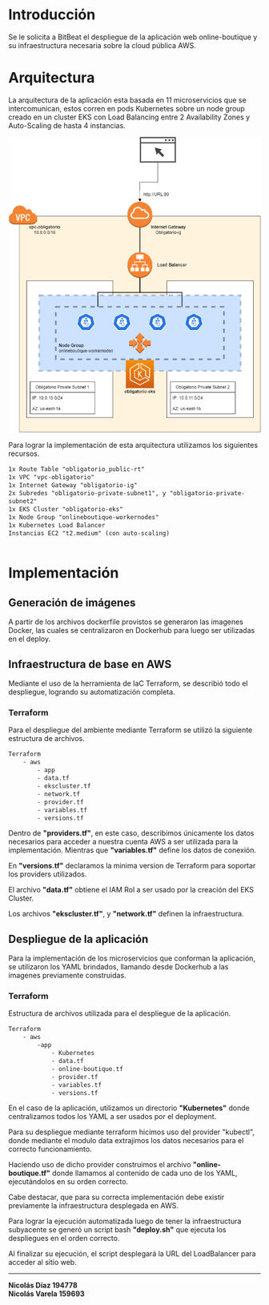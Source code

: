 # Introducción
Se le solicita a BitBeat el despliegue de la aplicación web online-boutique y su infraestructura necesaria sobre la cloud pública AWS.

# Arquitectura
La arquitectura de la aplicación esta basada en 11 microservicios que se intercomunican, estos corren en pods Kubernetes sobre un node group creado en un cluster EKS con Load Balancing entre 2 Availability Zones y Auto-Scaling de hasta 4 instancias.

![Diagrama](images/diagrama_arquitectura.png)

Para lograr la implementación de esta arquitectura utilizamos los siguientes recursos.
```
1x Route Table "obligatorio_public-rt"
1x VPC "vpc-obligatorio"
1x Internet Gateway "obligatorio-ig"
2x Subredes "obligatorio-private-subnet1", y "obligatorio-private-subnet2"
1x EKS Cluster "obligatorio-eks"
1x Node Group "onlineboutique-workernodes"
1x Kubernetes Load Balancer
Instancias EC2 "t2.medium" (con auto-scaling)
 
```

# Implementación
## Generación de imágenes
A partir de los archivos dockerfile provistos se generaron las imagenes Docker, las cuales se centralizaron en Dockerhub para luego ser utilizadas en el deploy.

## Infraestructura de base en AWS

Mediante el uso de la herramienta de IaC Terraform, se describió todo el despliegue, logrando su automatización completa.

### Terraform
Para el despliegue del ambiente mediante Terraform se utilizó la siguiente estructura de archivos.
```
Terraform
    - aws
        - app
        - data.tf
        - ekscluster.tf
        - network.tf
        - provider.tf
        - variables.tf
        - versions.tf
```
Dentro de **"providers.tf"**, en este caso, describimos únicamente los datos necesarios para acceder a nuestra cuenta AWS a ser utilizada para la implementación.
Mientras que **"variables.tf"** define los datos de conexión.

En **"versions.tf"** declaramos la minima version de Terraform para soportar los providers utilizados.

El archivo **"data.tf"** obtiene el IAM Rol a ser usado por la creación del EKS Cluster.

Los archivos **"ekscluster.tf"**, y **"network.tf"** definen la infraestructura.

## Despliegue de la aplicación
Para la implementación de los microservicios que conforman la aplicación, se utilizaron los YAML brindados, llamando desde Dockerhub a las imagenes previamente construidas.


### Terraform
Estructura de archivos utilizada para el despliegue de la aplicación.
```
Terraform
    - aws
        -app
            - Kubernetes
            - data.tf
            - online-boutique.tf
            - provider.tf
            - variables.tf
            - versions.tf
```
En el caso de la aplicación, utilizamos un directorio **"Kubernetes"** donde centralizamos todos los YAML a ser usados por el deployment.

Para su despliegue mediante terraform hicimos uso del provider "kubectl", donde mediante el modulo data extrajimos los datos necesarios para el correcto funcionamiento.

Haciendo uso de dicho provider construimos el archivo **"online-boutique.tf"** donde llamamos al contenido de cada uno de los YAML, ejecutándolos en su orden correcto.

Cabe destacar, que para su correcta implementación debe existir previamente la infraestructura desplegada en AWS.

Para lograr la ejecución automatizada luego de tener la infraestructura subyacente se generó un script bash **"deploy.sh"** que ejecuta los despliegues en el orden correcto.

Al finalizar su ejecución, el script desplegará la URL del LoadBalancer para acceder al sitio web.

---
**Nicolás Díaz 194778**\
**Nicolás Varela 159693**